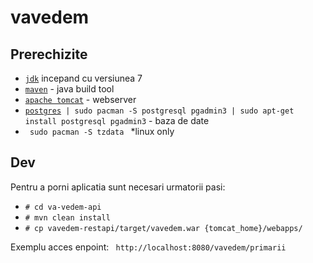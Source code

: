 # vavedem


<h2>Prerechizite</h2>


<ul>
    <li><code><a href="http://www.oracle.com/technetwork/java/javase/downloads/jdk8-downloads-2133151.html">jdk</a></code> incepand cu versiunea 7</li>
    <li><code><a href="https://maven.apache.org/index.html">maven</a></code> - java build tool</li>
    <li><code><a href="https://tomcat.apache.org/download-80.cgi">apache tomcat</a></code> - webserver </li>
    <li><code><a href="https://www.postgresql.org/download/">postgres</a> | sudo pacman -S postgresql pgadmin3 | sudo apt-get install postgresql pgadmin3</code> - baza de date </li>  
    <li><code> sudo pacman -S tzdata </code> *linux only </li> 
</ul>


<h2>Dev</h2>


 <p> Pentru a porni aplicatia sunt necesari urmatorii pasi: </p>
 

<ul>
    <li><code># cd va-vedem-api </code></li>
    <li><code># mvn clean install </code></li>
    <li><code># cp vavedem-restapi/target/vavedem.war {tomcat_home}/webapps/ </code></li>
</ul>


 <p> Exemplu acces enpoint: <code> http://localhost:8080/vavedem/primarii </code> </p>




